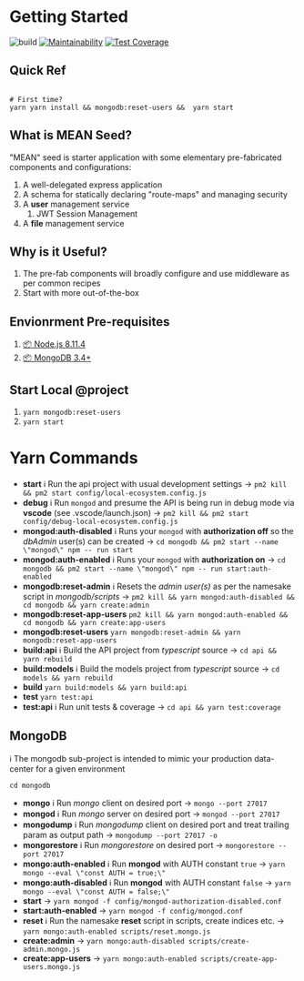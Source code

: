 # Getting Started
![build](https://travis-ci.com/GUSCRAWFORD/mean-seed.svg?branch=master)
[![Maintainability](https://api.codeclimate.com/v1/badges/a985b5bc91c864c70d4e/maintainability)](https://codeclimate.com/github/GUSCRAWFORD/mean-seed/maintainability)
[![Test Coverage](https://api.codeclimate.com/v1/badges/a985b5bc91c864c70d4e/test_coverage)](https://codeclimate.com/github/GUSCRAWFORD/mean-seed/test_coverage)

## Quick Ref
```

# First time?
yarn yarn install && mongodb:reset-users &&  yarn start

```

## What is MEAN Seed?

"MEAN" seed is starter application with some elementary pre-fabricated components and configurations:

1. A well-delegated express application
2. A schema for statically declaring "route-maps" and managing security
3. A **user** management service
   1. JWT Session Management
4. A **file** management service

## Why is it Useful?

1. The pre-fab components will broadly configure and use middleware as per common recipes
2. Start with more out-of-the-box


## Envionrment Pre-requisites

1. [📦 Node.js 8.11.4](https://nodejs.org/download/release/v8.11.4/)
2. [📦 MongoDB 3.4+](https://www.mongodb.com/download-center/community)

## Start Local @project

1. `yarn mongodb:reset-users`
2. `yarn start`

# Yarn Commands

* **start** ℹ️ Run the api project with usual development settings → `pm2 kill && pm2 start config/local-ecosystem.config.js`
* **debug** ℹ️ Run `mongod` and presume the API is being run in debug mode via **vscode** (see .vscode/launch.json) → `pm2 kill && pm2 start config/debug-local-ecosystem.config.js`
* **mongod:auth-disabled** ℹ️  Runs your `mongod` with **authorization off** so the *dbAdmin* user(s) can be created → `cd mongodb && pm2 start --name \"mongod\" npm -- run start`
* **mongod:auth-enabled** ℹ️  Runs your `mongod` with **authorization on** → `cd mongodb && pm2 start --name \"mongod\" npm -- run start:auth-enabled`
* **mongodb:reset-admin** ℹ️  Resets the *admin user(s)* as per the namesake script in *mongodb/scripts* → `pm2 kill && yarn mongod:auth-disabled && cd mongodb && yarn create:admin`
* **mongodb:reset-app-users** `pm2 kill && yarn mongod:auth-enabled && cd mongodb && yarn create:app-users`
* **mongodb:reset-users** `yarn mongodb:reset-admin && yarn mongodb:reset-app-users`
* **build:api** ℹ️  Build the API project from *typescript* source → `cd api && yarn rebuild`
* **build:models** ℹ️  Build the models project from *typescript* source → `cd models && yarn rebuild`
* **build** `yarn build:models && yarn build:api`
* **test** `yarn test:api`
* **test:api** ℹ️  Run unit tests & coverage → `cd api && yarn test:coverage`

## MongoDB

ℹ️  The mongodb sub-project is intended to mimic your production data-center for a given environment

`cd mongodb`

* **mongo** ℹ️ Run *mongo* client on desired port → `mongo --port 27017`
* **mongod** ℹ️ Run *mongo* server on desired port → `mongod --port 27017`
* **mongodump** ℹ️ Run *mongodump* client on desired port and treat trailing param as output path → `mongodump --port 27017 -o `
* **mongorestore** ℹ️ Run *mongorestore* on desired port → `mongorestore --port 27017`
* **mongo:auth-enabled** ℹ️ Run **mongod** with AUTH constant `true` → `yarn mongo --eval \"const AUTH = true;\"`
* **mongo:auth-disabled** ℹ️ Run **mongod** with AUTH constant `false` → `yarn mongo --eval \"const AUTH = false;\"`
* **start** → `yarn mongod -f config/mongod-authorization-disabled.conf`
* **start:auth-enabled** → `yarn mongod -f config/mongod.conf`
* **reset** ℹ️ Run the namesake **reset** script in scripts, create indices etc. → `yarn mongo:auth-enabled scripts/reset.mongo.js`
* **create:admin** → `yarn mongo:auth-disabled scripts/create-admin.mongo.js`
* **create:app-users** → `yarn mongo:auth-enabled scripts/create-app-users.mongo.js`